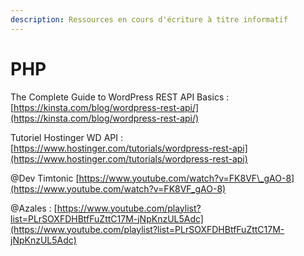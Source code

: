 ```yaml
---
description: Ressources en cours d'écriture à titre informatif
---
```


# PHP

The Complete Guide to WordPress REST API Basics :  [https://kinsta.com/blog/wordpress-rest-api/](https://kinsta.com/blog/wordpress-rest-api/)

Tutoriel Hostinger WD API : [https://www.hostinger.com/tutorials/wordpress-rest-api](https://www.hostinger.com/tutorials/wordpress-rest-api) 

@Dev Timtonic [https://www.youtube.com/watch?v=FK8VF\_gAO-8](https://www.youtube.com/watch?v=FK8VF_gAO-8)

@Azales : [https://www.youtube.com/playlist?list=PLrSOXFDHBtfFuZttC17M-jNpKnzUL5Adc](https://www.youtube.com/playlist?list=PLrSOXFDHBtfFuZttC17M-jNpKnzUL5Adc)

